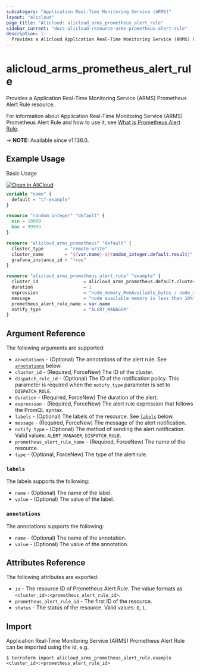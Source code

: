 ```yaml
---
subcategory: "Application Real-Time Monitoring Service (ARMS)"
layout: "alicloud"
page_title: "Alicloud: alicloud_arms_prometheus_alert_rule"
sidebar_current: "docs-alicloud-resource-arms-prometheus-alert-rule"
description: |-
  Provides a Alicloud Application Real-Time Monitoring Service (ARMS) Prometheus Alert Rule resource.
---
```


# alicloud_arms_prometheus_alert_rule

Provides a Application Real-Time Monitoring Service (ARMS) Prometheus Alert Rule resource.

For information about Application Real-Time Monitoring Service (ARMS) Prometheus Alert Rule and how to use it, see [What is Prometheus Alert Rule](https://www.alibabacloud.com/help/en/doc-detail/212056.htm).

-> **NOTE:** Available since v1.136.0.

## Example Usage

Basic Usage

<div style="display: block;margin-bottom: 40px;"><div class="oics-button" style="float: right;position: absolute;margin-bottom: 10px;">
  <a href="https://api.aliyun.com/terraform?resource=alicloud_arms_prometheus_alert_rule&exampleId=c81ce7f0-4cf3-e06c-ff95-ffcf4c31108a3d4a6f83&activeTab=example&spm=docs.r.arms_prometheus_alert_rule.0.c81ce7f04c&intl_lang=EN_US" target="_blank">
    <img alt="Open in AliCloud" src="https://img.alicdn.com/imgextra/i1/O1CN01hjjqXv1uYUlY56FyX_!!6000000006049-55-tps-254-36.svg" style="max-height: 44px; max-width: 100%;">
  </a>
</div></div>

```terraform
variable "name" {
  default = "tf-example"
}

resource "random_integer" "default" {
  min = 10000
  max = 99999
}

resource "alicloud_arms_prometheus" "default" {
  cluster_type        = "remote-write"
  cluster_name        = "${var.name}-${random_integer.default.result}"
  grafana_instance_id = "free"
}

resource "alicloud_arms_prometheus_alert_rule" "example" {
  cluster_id                 = alicloud_arms_prometheus.default.cluster_id
  duration                   = 1
  expression                 = "node_memory_MemAvailable_bytes / node_memory_MemTotal_bytes * 100 < 10"
  message                    = "node available memory is less than 10%"
  prometheus_alert_rule_name = var.name
  notify_type                = "ALERT_MANAGER"
}
```

## Argument Reference

The following arguments are supported:

* `annotations` - (Optional) The annotations of the alert rule. See [`annotations`](#annotations) below.
* `cluster_id` - (Required, ForceNew) The ID of the cluster.
* `dispatch_rule_id` - (Optional) The ID of the notification policy. This parameter is required when the `notify_type` parameter is set to `DISPATCH_RULE`.
* `duration` - (Required, ForceNew) The duration of the alert.
* `expression` - (Required, ForceNew) The alert rule expression that follows the PromQL syntax.
* `labels` - (Optional) The labels of the resource. See [`labels`](#labels) below.
* `message` - (Required, ForceNew) The message of the alert notification.
* `notify_type` - (Optional) The method of sending the alert notification. Valid values: `ALERT_MANAGER`, `DISPATCH_RULE`.
* `prometheus_alert_rule_name` - (Required, ForceNew) The name of the resource.
* `type` - (Optional, ForceNew) The type of the alert rule.

### `labels`

The labels supports the following: 

* `name` - (Optional) The name of the label.
* `value` - (Optional) The value of the label.

### `annotations`

The annotations supports the following: 

* `name` - (Optional) The name of the annotation.
* `value` - (Optional) The value of the annotation.

## Attributes Reference

The following attributes are exported:

* `id` - The resource ID of Prometheus Alert Rule. The value formats as `<cluster_id>:<prometheus_alert_rule_id>`.
* `prometheus_alert_rule_id` - The first ID of the resource.
* `status` -  The status of the resource. Valid values: `0`, `1`.


## Import

Application Real-Time Monitoring Service (ARMS) Prometheus Alert Rule can be imported using the id, e.g.

```shell
$ terraform import alicloud_arms_prometheus_alert_rule.example <cluster_id>:<prometheus_alert_rule_id>
```
